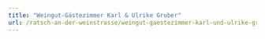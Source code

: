 ```yaml
---
title: "Weingut-Gästezimmer Karl & Ulrike Gruber"
url: /ratsch-an-der-weinstrasse/weingut-gaestezimmer-karl-und-ulrike-gruber/
---
```

